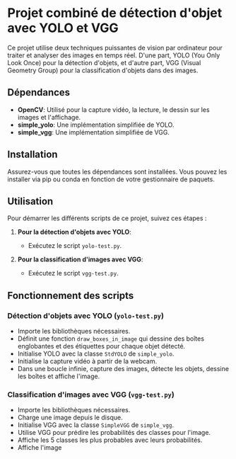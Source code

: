 # Projet combiné de détection d'objet avec YOLO et VGG

Ce projet utilise deux techniques puissantes de vision par ordinateur pour traiter et analyser des images en temps réel. D'une part, YOLO (You Only Look Once) pour la détection d'objets, et d'autre part, VGG (Visual Geometry Group) pour la classification d'objets dans des images.

## Dépendances

- **OpenCV**: Utilisé pour la capture vidéo, la lecture, le dessin sur les images et l'affichage.
- **simple_yolo**: Une implémentation simplifiée de YOLO.
- **simple_vgg**: Une implémentation simplifiée de VGG.

## Installation

Assurez-vous que toutes les dépendances sont installées. Vous pouvez les installer via pip ou conda en fonction de votre gestionnaire de paquets.

## Utilisation

Pour démarrer les différents scripts de ce projet, suivez ces étapes :

1. **Pour la détection d'objets avec YOLO**:
   - Exécutez le script `yolo-test.py`.

2. **Pour la classification d'images avec VGG**:
   - Exécutez le script `vgg-test.py`.

## Fonctionnement des scripts

### Détection d'objets avec YOLO (`yolo-test.py`)

- Importe les bibliothèques nécessaires.
- Définit une fonction `draw_boxes_in_image` qui dessine des boîtes englobantes et des étiquettes pour chaque objet détecté.
- Initialise YOLO avec la classe `StdYOLO` de `simple_yolo`.
- Initialise la capture vidéo à partir de la webcam.
- Dans une boucle infinie, capture des images, détecte les objets, dessine les boîtes et affiche l'image.

### Classification d'images avec VGG (`vgg-test.py`)

- Importe les bibliothèques nécessaires.
- Charge une image depuis le disque.
- Initialise VGG avec la classe `SimpleVGG` de `simple_vgg`.
- Utilise VGG pour prédire les probabilités des classes pour l'image.
- Affiche les 5 classes les plus probables avec leurs probabilités.
- Affiche l'image
 
 
